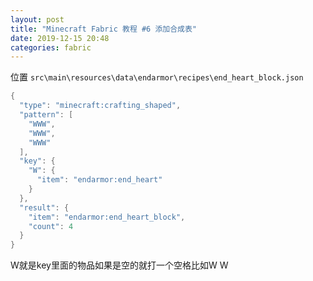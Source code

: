 ```yaml
---
layout: post
title: "Minecraft Fabric 教程 #6 添加合成表"
date: 2019-12-15 20:48
categories: fabric
---
```


位置 `src\main\resources\data\endarmor\recipes\end_heart_block.json`

```java
{
  "type": "minecraft:crafting_shaped",
  "pattern": [
    "WWW",
    "WWW",
    "WWW"
  ],
  "key": {
    "W": {
      "item": "endarmor:end_heart"
    }
  },
  "result": {
    "item": "endarmor:end_heart_block",
    "count": 4
  }
}
```

W就是key里面的物品如果是空的就打一个空格比如W W